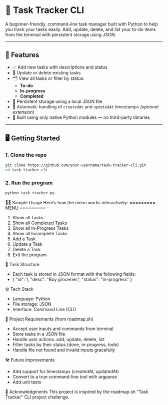 # 🧾 Task Tracker CLI

A beginner-friendly, command-line task manager built with Python to help you track your tasks easily. Add, update, delete, and list your to-do items from the terminal with persistent storage using JSON.

---

## 🚀 Features

- ✅ Add new tasks with descriptions and status
- 🔄 Update or delete existing tasks
- 🗂️ View all tasks or filter by status:
  - **To-do**
  - **In-progress**
  - **Completed**
- 💾 Persistent storage using a local JSON file
- 📆 Automatic handling of `createdAt` and `updatedAt` timestamps *(optional extension)*
- 🧱 Built using only native Python modules — no third-party libraries

---

## 🖥️ Getting Started


### 1. Clone the repo

```bash
git clone https://github.com/your-username/task-tracker-cli.git
cd task-tracker-cli
```

### 2. Run the program

```bash
python task_tracker.py
```


🧑‍💻 Sample Usage
Here’s how the menu works interactively:
========= MENU =========
1. Show all Tasks
2. Show all Completed Tasks
3. Show all In-Progress Tasks
4. Show all Incomplete Tasks
5. Add a Task
6. Update a Task
7. Delete a Task
8. Exit the program


📁 Task Structure
- Each task is stored in JSON format with the following fields:
- {
  "id": 1,
  "desc": "Buy groceries",
  "status": "in-progress"
}


⚙️ Tech Stack
- Language: Python
- File storage: JSON
- Interface: Command Line (CLI)


📌 Project Requirements (from roadmap.sh)
- Accept user inputs and commands from terminal
- Store tasks in a JSON file
- Handle user actions: add, update, delete, list
- Filter tasks by their status (done, in-progress, todo)
- Handle file not found and invalid inputs gracefully


🛠️ Future Improvements
- Add support for timestamps (createdAt, updatedAt)
- Convert to a true command-line tool with argparse
- Add unit tests


 🙌 Acknowledgments
This project is inspired by the roadmap.sh "Task Tracker" CLI project challenge.
